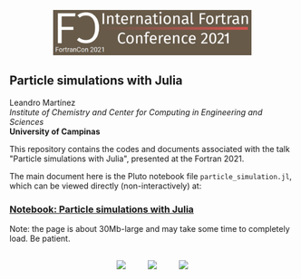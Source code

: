 <p align=center>
<img height=80px src=https://github.com/m3g/2021_FortranCon/raw/main/docs/fotrancon_logo.png>
</p>

## Particle simulations with Julia
Leandro Martínez<br>
<i>Institute of Chemistry and Center for Computing in Engineering and Sciences</i><br>
<b>University of Campinas</b>

This repository contains the codes and documents associated with the talk "Particle simulations with Julia", presented at the Fortran 2021. 

The main document here is the Pluto notebook file `particle_simulation.jl`, which can be viewed directly (non-interactively) at:


### [Notebook: Particle simulations with Julia](https://m3g.github.io/2021_FortranCon/)

Note: the page is about 30Mb-large and may take some time to completely load. Be patient.

##
<p align=center>
<img height=80px src=https://user-images.githubusercontent.com/31046348/119070689-e0b7d180-b9be-11eb-8da8-ce2fb70b6c9a.png>
&nbsp;&nbsp;&nbsp;&nbsp;&nbsp;&nbsp;&nbsp;&nbsp;
<img height=80px src=https://user-images.githubusercontent.com/31046348/119070703-e6151c00-b9be-11eb-9dae-23e5ffd4aefa.png>
&nbsp;&nbsp;&nbsp;&nbsp;&nbsp;&nbsp;&nbsp;&nbsp;
<img height=80px src=https://user-images.githubusercontent.com/31046348/119070710-e9a8a300-b9be-11eb-9528-445cd28df6f3.png>
</p>





